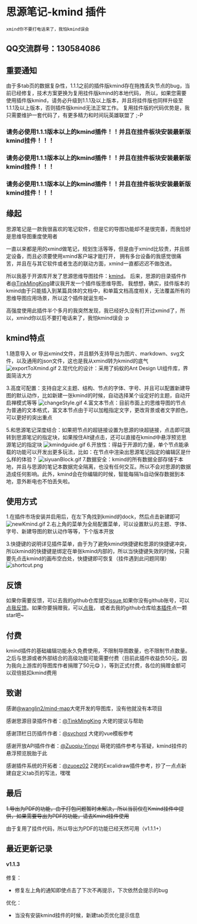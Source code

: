 # 思源笔记-kmind 插件
    xmind你不要打电话来了，我怕kmind误会

## QQ交流群号：130584086
## 重要通知 
由于多tab页的数据复杂性，1.1.1之前的插件版kmind存在拖拽丢失节点的bug，当前已经修复，技术方案更换为复用挂件版kmind的本地代码，
所以，如果您需要使用插件版kmind，请务必升级到1.1.1及以上版本，并且将挂件版也同样升级至1.1.1及以上版本，否则插件版kmind无法正常工作。
复用挂件版的代码优势是，我只需要维护一套代码了，有更多精力和时间玩英雄联盟了 ;-P

### **请务必使用1.1.1版本以上的kmind插件！！并且在挂件板块安装最新版kmind挂件！！！**

### **请务必使用1.1.1版本以上的kmind插件！！并且在挂件板块安装最新版kmind挂件！！！**

### **请务必使用1.1.1版本以上的kmind插件！！并且在挂件板块安装最新版kmind挂件！！！**

## 缘起
思源笔记是一款我很喜欢的笔记软件，但是它的导图功能却不是很完善，而我恰好是思维导图重度使用者 

一直以来都是用的xmind做笔记，规划生活等等，但是由于xmind比较贵，并且绑定设备，而且必须要使用xmind客户端才能打开，
拥有多台设备的我感觉很痛苦，并且在与其它软件或者生态的联动方面，xmind一直都迟迟不做改进。

所以我基于开源库开发了思源思维导图挂件：[kmind](https://github.com/suka233/siyuan-Kmind)。
后来，思源的目录插件作者[@TinkMingKing](https://github.com/TinkMingKing)建议我开发一个插件版思维导图，
我想想，确实，挂件版本的kmind由于只能插入到某篇具体的文档中，和单篇文档高度相关，无法覆盖所有的思维导图应用场景，所以这个插件就诞生啦~

高强度使用此插件半个多月的我突然发现，我已经好久没有打开过xmind了，所以，xmind你以后不要打电话来了，我怕kmind误会 :p

## kmind特点
1.随意导入 or 导出xmind文件，并且额外支持导出为图片、markdown、svg文件，以及通用的json文件，这也是我从xmind转为kmind的底气
![exportToXmind.gif](img%2FexportToXmind.gif)
2.现代化的设计：采用了蚂蚁的Ant Design UI组件库，界面简洁大方

3.高度可配置：支持自定义主题、结构、节点的字体、字号、并且可以配置新建导图的默认动作，比如新建一张kmind的时候，自动选择某个设定好的主题，自动开启禅模式等等
![changeStyle.gif](img%2FchangeStyle.gif)
4.富文本节点：目前市面上的思维导图的节点为普通的文本格式，富文本节点由于可以加粗指定文字，更改背景或者文字颜色，可以更好的突出重点

5.和思源笔记深度结合：如果把节点的超链接设置为思源的块超链接，点击即可跳转到思源笔记的指定块，如果按住Alt键点击，还可以直接在kmind中悬浮预览思源笔记的指定块
![kmindguide.gif](img%2Fkmindguide.gif)
6.开放性：得益于开源的力量，单个节点能承载的功能可以开发出更多玩法，比如：在节点中渲染出思源笔记指定的编辑区是什么样的体验？
![siyuanBlock.gif](img%2FsiyuanBlock.gif)
7.数据安全：kmind的所有数据全部存储于本地，并且与思源的笔记本数据完全隔离，也没有任何交互。所以不会对思源的数据造成任何影响。此外，kmind会在你编辑的时候，智能每隔1s自动保存数据到本地，意外断电也不怕丢失啦。

## 使用方式
1.在插件市场安装并启用后，在左下角找到kmind的dock，然后点击新建即可
![newKmind.gif](img%2FnewKmind.gif)
2.右上角的菜单为全局配置菜单，可以设置默认的主题、字体、字号、新建导图的默认动作等等，下个版本开放

3.快捷键的说明详见插件菜单，由于为了避免kmind快捷键和思源的快捷键冲突，所以kmind的快捷键是绑定在单张kmind内部的，所以当快捷键失效的时候，只需要先点击kmind的画布空白处，快捷键即可恢复（挂件遇到此问题同理）
![shortcut.png](img%2Fshortcut.png)
## 反馈

如果你需要反馈，可以去我的github仓库提交[issue](https://github.com/suka233/siyuan-kmind-plugin/issues),如果你没有github账号，可以[点我反馈](https://wj.qq.com/s2/12591272/adf1/)。如果你要捐赠我，可以[点我](https://wj.qq.com/s2/12591272/adf1/)，
或者去我的github仓库给[本插件](https://github.com/suka233/siyuan-kmind-plugin/issues)点一颗star吧~

## 付费

kmind插件的基础编辑功能永久免费使用，不限制导图数量，也不限制节点数量。之后与思源或者外部结合的高级功能可能需要付费（目前此插件收益负50元，因为我向上游库的导图库作者捐赠了50元😋 ），等到正式付费，各位的捐赠金额可以双倍抵扣kmind费用

## 致谢

感谢[@wanglin2/mind-map](https://github.com/wanglin2/mind-map)大佬开发的导图库，没有他就没有本项目

感谢思源目录插件作者：[@TinkMingKing](https://github.com/TinkMingKing/siyuan-index-plugins) 大佬的提议与帮助

感谢顶栏日历插件作者：[@svchord](https://github.com/svchord/siyuan-arco-calendar) 大佬的vue模板参考

感谢开放API插件作者：[@Zuoqiu-Yingyi](https://github.com/Zuoqiu-Yingyi) 萌佬的插件参考与答疑，kmind挂件的悬浮预览脱胎于此

感谢插件系统的开拓者：[@zuoez02](https://github.com/zuoez02/siyuan-plugin-excalidraw) Z佬的Excalidraw插件参考，抄了一点点新建自定义tab页的写法，嘿嘿

## 最后
~~1.导出为PDF的功能，由于打包问题暂时未解决，所以当前仅在Kmind挂件中提供，如果需要导出为PDF的功能，请去Kmind挂件使用~~

由于复用了挂件代码，所以导出为PDF的功能已经天然可用（v1.1.1+）

## 最近更新记录

#### v1.1.3

修复：

- 修复左上角的通知即使点击了下次不再提示，下次依然会提示的bug

优化：

- 当没有安装kmind挂件的时候，新建tab页优化提示信息

